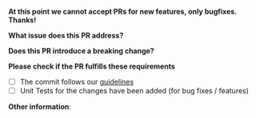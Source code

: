 **At this point we cannot accept PRs for new features, only bugfixes. Thanks!**

**What issue does this PR address?**


**Does this PR introduce a breaking change?**


**Please check if the PR fulfills these requirements**
- [ ] The commit follows our [guidelines](https://github.com/IdentityServer/IdentityServer4/blob/main/.github/CONTRIBUTING.md)
- [ ] Unit Tests for the changes have been added (for bug fixes / features)

**Other information**:
